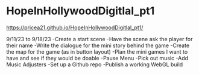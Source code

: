 # HopeInHollywoodDigitlal_pt1
 
[https://pricea21.github.io/HopeInHollywoodDigitlal_pt1/ ](https://pricea21.github.io/HopeInHollywood_pt2/)

9/11/23 to 9/18/23
-Create a start scene 
-Have the scene ask the player for their name
-Write the dialogue for the mini story behind the game
-Create the map for the game (as in button layout)
-Plan the mini games I want to have and see if they would be doable
-Pause Menu
-Pick out music
-Add Music Adjusters
-Set up a Github repo
-Publish a working WebGL build
